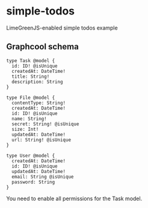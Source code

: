 # simple-todos
LimeGreenJS-enabled simple todos example

## Graphcool schema
```
type Task @model {
  id: ID! @isUnique
  createdAt: DateTime!
  title: String!
  description: String
}

type File @model {
  contentType: String!
  createdAt: DateTime!
  id: ID! @isUnique
  name: String!
  secret: String! @isUnique
  size: Int!
  updatedAt: DateTime!
  url: String! @isUnique
}

type User @model {
  createdAt: DateTime!
  id: ID! @isUnique
  updatedAt: DateTime!
  email: String @isUnique
  password: String
}
```

You need to enable all permissions for the Task model.
